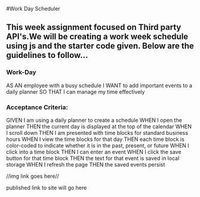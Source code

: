 #Work Day Scheduler

## This week assignment focused on Third party API's.We will be creating a work week schedule using js and the starter code given. Below are the guidelines to follow...

### Work-Day

AS AN employee with a busy schedule
I WANT to add important events to a daily planner
SO THAT I can manage my time effectively


### Acceptance Criteria:

GIVEN I am using a daily planner to create a schedule
WHEN I open the planner
THEN the current day is displayed at the top of the calendar
WHEN I scroll down
THEN I am presented with time blocks for standard business hours
WHEN I view the time blocks for that day
THEN each time block is color-coded to indicate whether it is in the past, present, or future
WHEN I click into a time block
THEN I can enter an event
WHEN I click the save button for that time block
THEN the text for that event is saved in local storage
WHEN I refresh the page
THEN the saved events persist


//img link goes here//

 published link to site will go here
